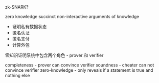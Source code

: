zk-SNARK?

zero knowledge succinct non-interactive arguments of knowledge

- 证明私有数据状态
- 匿名认证
- 匿名支付
- 计算外包

零知识证明系统中包含两个角色 - prover 和 verifier

completeness - prover can convince verifier
soundness - cheater can not convince verifier
zero-knowledge - only reveals if a statement is true and nothing else



